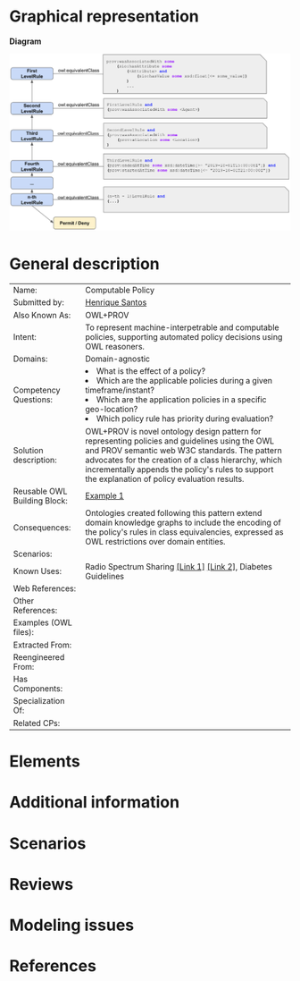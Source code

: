 #  Graphical representation


__Diagram__

![OWL+PROV Design Pattern diagram](./owl+prov.png "OWL+PROV Design Pattern diagram")

#  General description

|  |  |
| --- | --- |
|  Name: |  Computable Policy |
|  Submitted by: | [Henrique Santos](../User/HenriqueSantos.md "User:HenriqueSantos") |
|  Also Known As: | OWL+PROV |
|  Intent: |  To represent machine-interpetrable and computable policies, supporting automated policy decisions using OWL reasoners. |
|  Domains: | Domain-agnostic |
|  Competency Questions: | <li> What is the effect of a policy?</li><li> Which are the applicable policies during a given timeframe/instant?</li><li> Which are the application policies in a specific geo-location?</li><li> Which policy rule has priority during evaluation?</li> |
|  Solution description: |  OWL+PROV is novel ontology design pattern for representing policies and guidelines using the OWL and PROV semantic web W3C standards. The pattern advocates for the creation of a class hierarchy, which incrementally appends the policy's rules to support the explanation of policy evaluation results. |
|  Reusable OWL Building Block: | [Example 1](owl+prov.ttl) |
|  Consequences: |  Ontologies created following this pattern extend domain knowledge graphs to include the encoding of the policy's rules in class equivalencies, expressed as OWL restrictions over domain entities. |
|  Scenarios: |  |
|  Known Uses: | Radio Spectrum Sharing [[Link 1]](https://link.springer.com/chapter/10.1007/978-3-030-62466-8_30) [[Link 2]](https://arxiv.org/abs/2011.04085), Diabetes Guidelines |
|  Web References: |  |
|  Other References: |  |
|  Examples (OWL files): |  |
|  Extracted From: |  |
|  Reengineered From: |  |
|  Has Components: |  |
|  Specialization Of: |  |
|  Related CPs: |  |


  




#  Elements


#  Additional information


#  Scenarios



#  Reviews





#  Modeling issues



#  References